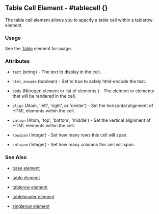 <!-- dash: #tablecell | Element | ###:Section -->



## Table Cell Element - #tablecell {}

  The table cell element allows you to specify a table cell within a tablerow element.

### Usage
   
   See the [Table](table.md) element for usage.

### Attributes

   * `text` (string) - The text to display in the cell.

   * `html_encode` (boolean) - Set to true to safely html-encode the text.

   * `body` (Nitrogen element or list of elements.) - The element or elements that will be rendered in the cell.

   * `align` (Atom, 'left', 'right', or 'center') - Set the horizontal alignment of HTML elements within the cell.

   * `valign` (Atom, 'top', 'bottom', 'middle') - Set the vertical alignment of HTML elements within the cell.

   * `rowspan` (Integer) - Set how many rows this cell will span.

   * `colspan` (Integer) - Set how many columns this cell will span.

### See Also

 *  [base element](./element_base.md)

 *  [table element](./table.md)

 *  [tablerow element](./tablerow.md)

 *  [tableheader element](./tableheader.md)

 *  [singlerow element](./singlerow.md)

 
